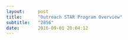 ```yaml
---
layout:     post
title:      "Outreach STAR Program Overview"
subtitle:   "2856"
date:       2016-09-01 20:04:12
---
```


<object data="http://essays.2856.io/img/outreach.pdf" type="application/pdf" width="100%" height="1000px">
  <p></a></p>
</object>